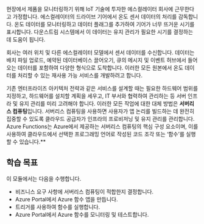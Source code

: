 현장에서 제품을 모니터링하기 위해 IoT 기술에 투자한 에스컬레이터 회사에 근무한다고 가정합니다. 에스컬레이터의 드라이브 기어에서 온도 센서 데이터의 처리를 감독합니다. 온도 데이터를 모니터링하고 데이터 플래그를 추가하여 기어가 너무 뜨거운 시기를 표시합니다. 다운스트림 시스템에서 이 데이터는 유지 관리가 필요한 시기를 결정하는 데 도움이 됩니다.

회사는 여러 위치 및 다른 에스컬레이터 모델에서 센서 데이터를 수신합니다. 데이터는 배치 파일 업로드, 예약된 데이터베이스 끌어오기, 큐의 메시지 및 이벤트 허브에서 들어오는 데이터를 포함하여 다양한 형식으로 도착합니다. 이러한 모든 원본에서 온도 데이터를 처리할 수 있는 재사용 가능 서비스를 개발하려고 합니다.

기존 엔터프라이즈 아키텍처 전략과 같은 서비스를 설계할 때는 필요한 하드웨어 범위를 지정하고, 하드웨어를 설치할 계획을 세우고, IT 부서와 협력하여 관리하는 등 서버 인프라 및 유지 관리를 미리 고려해야 합니다. 이러한 모든 작업에 대한 대체 방법은 **서버리스 컴퓨팅**입니다. 서버리스 컴퓨팅을 사용하면 사용자가 앱 논리를 빌드하는 데 완전히 집중할 수 있도록 클라우드 공급자가 인프라의 프로비저닝 및 유지 관리를 관리합니다. Azure Functions는 Azure에서 제공하는 서버리스 컴퓨팅의 핵심 구성 요소이며, 이를 사용하여 클라우드에서 선택한 프로그래밍 언어로 작성된 코드 조각 또는 ‘함수’를 실행할 수 있습니다.**

## <a name="learning-objectives"></a>학습 목표

이 모듈에서는 다음을 수행합니다.

- 비즈니스 요구 사항에 서버리스 컴퓨팅이 적합한지 결정합니다.
- Azure Portal에서 Azure 함수 앱을 만듭니다.
- 트리거를 사용하여 함수를 실행합니다.
- Azure Portal에서 Azure 함수를 모니터링 및 테스트합니다.
